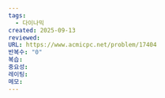 ```yaml
---
tags:
  - 다이나믹
created: 2025-09-13
reviewed:
URL: https://www.acmicpc.net/problem/17404
반복수: "0"
복습:
중요성:
레이팅:
메모:
---
```

